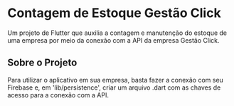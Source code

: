 # Contagem de Estoque Gestão Click

Um projeto de Flutter que auxilia a contagem e manutenção do estoque de uma empresa por meio da conexão com a API da empresa Gestão Click.

## Sobre o Projeto

Para utilizar o aplicativo em sua empresa, basta fazer a conexão com seu Firebase e, em 'lib/persistence', criar um arquivo .dart com as chaves de acesso para a conexão com a API.
